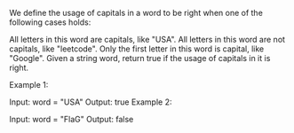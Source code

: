 We define the usage of capitals in a word to be right when one of the following cases holds:

All letters in this word are capitals, like "USA".
All letters in this word are not capitals, like "leetcode".
Only the first letter in this word is capital, like "Google".
Given a string word, return true if the usage of capitals in it is right.



Example 1:

Input: word = "USA"
Output: true
Example 2:

Input: word = "FlaG"
Output: false
 